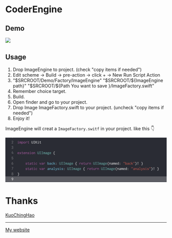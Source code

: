 # CoderEngine

## Demo

![](ImageEngineDemo.gif)



## Usage

1.  Drop ImageEngine to project. (check "copy items if needed")
2.  Edit scheme -> Build -> pre-action -> click + -> New Run Script Action
3.  "$SRCROOT/Demo/Factory/ImageEngine" "$SRCROOT/${ImageEngine path}" "$SRCROOT/${Path You want to save }/ImageFactory.swift"
4.  Remember choice target.
5.  Build.
6.  Open finder and go to your project.
7.  Drop Image ImageFactory.swift to your project. (uncheck "copy items if needed")
8.  Enjoy it!



ImageEngine will creat a `ImageFactory.switf` in your project. like this 👇

![](final.png)



# Thanks

[KuoChingHao](https://github.com/KuoChingHao)

***



[My website](https://www.ohlulu.tw)

